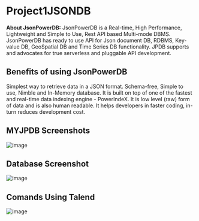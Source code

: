 
# Project1JSONDB


**About JsonPowerDB:**
JsonPowerDB is a Real-time, High Performance, Lightweight and Simple to Use, Rest API based Multi-mode DBMS. JsonPowerDB has ready to use API for Json document DB, RDBMS, Key-value DB, GeoSpatial DB and Time Series DB functionality. JPDB supports and advocates for true serverless and pluggable API development.

## Benefits of using JsonPowerDB
Simplest way to retrieve data in a JSON format.
Schema-free, Simple to use, Nimble and In-Memory database.
It is built on top of one of the fastest and real-time data indexing engine - PowerIndeX.
It is low level (raw) form of data and is also human readable.
It helps developers in faster coding, in-turn reduces development cost.

## MYJPDB Screenshots

![image](https://user-images.githubusercontent.com/84911098/119827943-4fdd7a80-bf17-11eb-832a-7894ba73e381.png)

## Database Screenshot

![image](https://user-images.githubusercontent.com/84911098/119828323-af3b8a80-bf17-11eb-8078-3e92961fc3c9.png)


## Comands Using Talend

![image](https://user-images.githubusercontent.com/84911098/119828270-a34fc880-bf17-11eb-9382-7cb7b78b0127.png)





